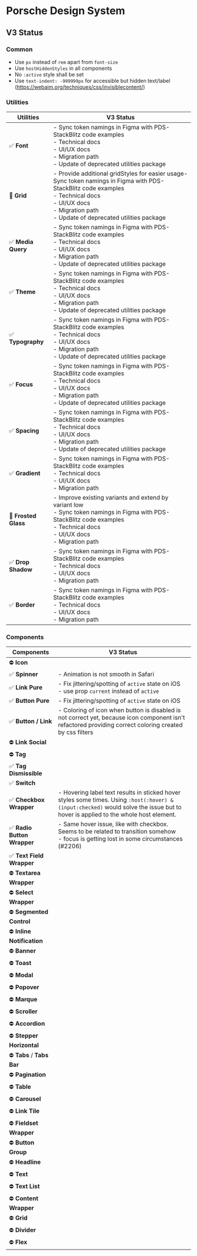# Porsche Design System

## V3 Status

### Common

- Use `px` instead of `rem` apart from `font-size`
- Use `hostHiddenStyles` in all components
- No `:active` style shall be set
- Use `text-indent: -999999px` for accessible but hidden text/label
  (https://webaim.org/techniques/css/invisiblecontent/)

### Utilities

| Utilities            | V3 Status <br/>                                                                                                                                                                                                      |
| -------------------- | -------------------------------------------------------------------------------------------------------------------------------------------------------------------------------------------------------------------- |
| ✅ **Font**          | - Sync token namings in Figma with PDS- StackBlitz code examples<br>- Technical docs<br>- UI/UX docs<br>- Migration path<br>- Update of deprecated utilities package                                                 |
| 🚧 **Grid**          | - Provide additional gridStyles for easier usage- Sync token namings in Figma with PDS- StackBlitz code examples<br>- Technical docs<br>- UI/UX docs<br>- Migration path<br>- Update of deprecated utilities package |
| ✅ **Media Query**   | - Sync token namings in Figma with PDS- StackBlitz code examples<br>- Technical docs<br>- UI/UX docs<br>- Migration path<br>- Update of deprecated utilities package                                                 |
| ✅ **Theme**         | - Sync token namings in Figma with PDS- StackBlitz code examples<br>- Technical docs<br>- UI/UX docs<br>- Migration path<br>- Update of deprecated utilities package                                                 |
| ✅ **Typography**    | - Sync token namings in Figma with PDS- StackBlitz code examples<br>- Technical docs<br>- UI/UX docs<br>- Migration path<br>- Update of deprecated utilities package                                                 |
| ✅ **Focus**         | - Sync token namings in Figma with PDS- StackBlitz code examples<br>- Technical docs<br>- UI/UX docs<br>- Migration path<br>- Update of deprecated utilities package                                                 |
| ✅ **Spacing**       | - Sync token namings in Figma with PDS- StackBlitz code examples<br>- Technical docs<br>- UI/UX docs<br>- Migration path<br>- Update of deprecated utilities package                                                 |
| ✅ **Gradient**      | - Sync token namings in Figma with PDS- StackBlitz code examples<br>- Technical docs<br>- UI/UX docs<br>- Migration path                                                                                             |
| 🚧 **Frosted Glass** | - Improve existing variants and extend by variant low<br>- Sync token namings in Figma with PDS- StackBlitz code examples<br>- Technical docs<br>- UI/UX docs<br>- Migration path                                    |
| ✅ **Drop Shadow**   | - Sync token namings in Figma with PDS- StackBlitz code examples<br>- Technical docs<br>- UI/UX docs<br>- Migration path                                                                                             |
| ✅ **Border**        | - Sync token namings in Figma with PDS- StackBlitz code examples<br>- Technical docs<br>- UI/UX docs<br>- Migration path                                                                                             |

### Components

| Components                  | V3 Status                                                                                                                                                                         |
| --------------------------- | --------------------------------------------------------------------------------------------------------------------------------------------------------------------------------- |
| ⛔ **Icon**                 |                                                                                                                                                                                   |
| ✅ **Spinner**              | - Animation is not smooth in Safari                                                                                                                                               |
| ✅ **Link Pure**            | - Fix jittering/spotting of `active` state on iOS<br />- use prop `current` instead of `active`                                                                                   |
| ✅ **Button Pure**          | - Fix jittering/spotting of `active` state on iOS                                                                                                                                 |
| ✅ **Button / Link**        | - Coloring of icon when button is disabled is not correct yet, because icon component isn't refactored providing correct coloring created by css filters                          |
| ⛔ **Link Social**          |                                                                                                                                                                                   |
| ⛔ **Tag**                  |                                                                                                                                                                                   |
| ✅ **Tag Dismissible**      |                                                                                                                                                                                   |
| ✅ **Switch**               |                                                                                                                                                                                   |
| ✅ **Checkbox Wrapper**     | - Hovering label text results in sticked hover styles some times. Using `:host(:hover) &(input:checked)` would solve the issue but to hover is applied to the whole host element. |
| ✅ **Radio Button Wrapper** | - Same hover issue, like with checkbox. Seems to be related to transition somehow<br />- focus is getting lost in some circumstances (#2206)                                      |
| ✅ **Text Field Wrapper**   |                                                                                                                                                                                   |
| ⛔ **Textarea Wrapper**     |                                                                                                                                                                                   |
| ⛔ **Select Wrapper**       |                                                                                                                                                                                   |
| ⛔ **Segmented Control**    |                                                                                                                                                                                   |
| ⛔ **Inline Notification**  |                                                                                                                                                                                   |
| ⛔ **Banner**               |                                                                                                                                                                                   |
| ⛔ **Toast**                |                                                                                                                                                                                   |
| ⛔ **Modal**                |                                                                                                                                                                                   |
| ⛔ **Popover**              |                                                                                                                                                                                   |
| ⛔ **Marque**               |                                                                                                                                                                                   |
| ⛔ **Scroller**             |                                                                                                                                                                                   |
| ⛔ **Accordion**            |                                                                                                                                                                                   |
| ⛔ **Stepper Horizontal**   |                                                                                                                                                                                   |
| ⛔ **Tabs** / **Tabs Bar**  |                                                                                                                                                                                   |
| ⛔ **Pagination**           |                                                                                                                                                                                   |
| ⛔ **Table**                |                                                                                                                                                                                   |
| ⛔ **Carousel**             |                                                                                                                                                                                   |
| ⛔ **Link Tile**            |                                                                                                                                                                                   |
| ⛔ **Fieldset Wrapper**     |                                                                                                                                                                                   |
| ⛔ **Button Group**         |                                                                                                                                                                                   |
| ⛔ **Headline**             |                                                                                                                                                                                   |
| ⛔ **Text**                 |                                                                                                                                                                                   |
| ⛔ **Text List**            |                                                                                                                                                                                   |
| ⛔ **Content Wrapper**      |                                                                                                                                                                                   |
| ⛔ **Grid**                 |                                                                                                                                                                                   |
| ⛔ **Divider**              |                                                                                                                                                                                   |
| ⛔ **Flex**                 |                                                                                                                                                                                   |
